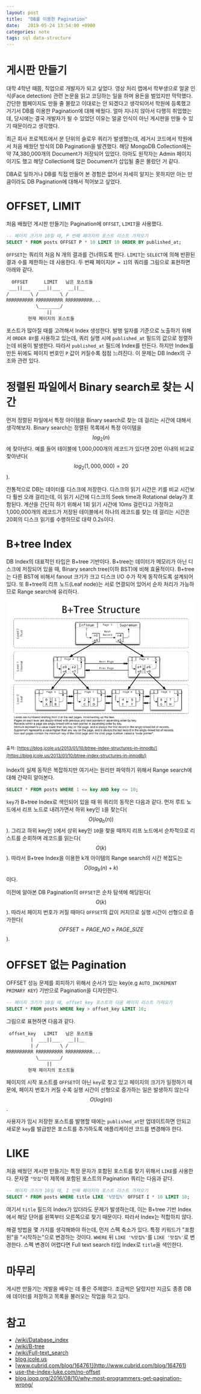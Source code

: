 ```yaml
---
layout: post
title:  "DB를 이용한 Pagination"
date:   2019-05-24 13:54:00 +0900
categories: note
tags: sql data-structure
---
```


# 게시판 만들기

대학 4학년 때쯤, 직업으로 개발자가 되고 싶었다. 영상 처리 랩에서 학부생으로 얼굴 인식(Face detection) 관련 논문을 읽고 코딩하는 일을 하며 용돈을 벌었지만 막막했다. 간단한 웹페이지도 만들 줄 몰랐고 이대로는 안 되겠다고 생각되어서 학원에 등록했고 거기서 DB를 이용한 Pagination에 대해 배웠다. 얼마 지나지 않아서 다행히 취업했는데, 당시에는 결국 개발자가 될 수 있었던 이유는 얼굴 인식이 아닌 게시판을 만들 수 있기 때문이라고 생각했다.

최근 회사 프로젝트에서 분 단위의 슬로우 쿼리가 발생했는데, 레거시 코드에서 학원에서 처음 배웠던  방식의 DB Pagination을 발견했다. 해당 MongoDB Collection에는 약 74,380,000개의 Document가 저장되어 있었다. 아마도 원작자는 Admin 페이지이기도 했고 해당 Collection에 많은 Document가 삽입될 줄은 몰랐던 거 같다.

DBA로 일하거나 DB를 직접 만들어 본 경험은 없어서 자세히 알지는 못하지만 아는 만큼이라도 DB Pagination에 대해서 적어보고 싶었다.

# OFFSET, LIMIT

처음 배웠던 게시판 만들기는 Pagination에 `OFFSET`, `LIMIT`을 사용했다.

```sql
-- 페이지 크기가 10일 때, P 번째 페이지의 포스트 리스트 가져오기
SELECT * FROM posts OFFSET P * 10 LIMIT 10 ORDER BY published_at;
```

`OFFSET`는 쿼리의 처음 N 개의 결과를 건너뛰도록 한다. `LIMIT`는 `SELECT`에 의해 반환된 결과 수를 제한하는 데 사용한다. 두 번째 페이지(`P = 1`)의 쿼리를 그림으로 표현하면 아래와 같다.

```
  OFFSET      LIMIT   남은 포스트들
 ___||___   ___||___   __||__
/        \ /        \ /
RRRRRRRRRR RRRRRRRRRR RRRRRRRRRR...
           \________/
               ||
        현재 페이지의 포스트들
```

포스트가 많아질 때를 고려해서 Index 생성한다. 발행 일자를 기준으로 노출하기 위해서 `ORDER BY`를 사용하고 있는데, 쿼리 실행 시에 `published_at` 필드의 값으로 정렬하는데 비용이 발생한다. 따라서 `published_at` 필드에 Index를 만든다. 하지만 Index를 만든 뒤에도 페이지 번호인 `P` 값이 커질수록 점점 느려진다. 이 문제는 DB Index의 구조와 관련 있다.

# 정렬된 파일에서 Binary search로 찾는 시간

먼저 정렬된 파일에서 특정 아이템을 Binary search로 찾는 데 걸리는 시간에 대해서 생각해보자. Binary search는 정렬된 목록에서 특정 아이템을 $$log_2(n)$$에 찾아낸다. 예를 들어 테이블에 1,000,000개의 레코드가 있다면 20번 이내의 비교로 찾아낸다($$log_2(1,000,000) = 20$$).

전통적으로 DB는 데이터를 디스크에 저장한다. 디스크의 읽기 시간은 키를 비교 시간보다 훨씬 오래 걸리는데, 이 읽기 시간에 디스크의 Seek time과 Rotational delay가 포함된다. 계산을 간단히 하기 위해서 1회 읽기 시간에 10ms 걸린다고 가정하고 1,000,000개의 레코드가 저장된 테이블에서 하나의 레코드를 찾는 데 걸리는 시간은 20회의 디스크 읽기를 수행하므로 대략 0.2s이다.

# B+tree Index

DB Index의 대표적인 타입은 B+tree 기반이다. B+tree는 데이터가 메모리가 아닌 디스크에 저장되어 있을 때, Binary search tree(이하 BST)에 비해 효율적이다. B+tree는 다른 BST에 비해서 fanout 크기가 크고 디스크 I/O 수가 작게 동작하도록 설계되어 있다. 또 B+tree의 리프 노드(Leaf node)는 서로 연결되어 있어서 순차 처리가 가능하므로 Range search에 유리하다.

![db_pagination.jpg](/assets/img/2019-05-24-db-pagination/B_Tree_Structure.png)

<sup>출처: [https://blog.jcole.us/2013/01/10/btree-index-structures-in-innodb/](https://blog.jcole.us/2013/01/10/btree-index-structures-in-innodb/)</sup>

Index의 실제 동작은 복잡하지만 여기서는 원리만 파악하기 위해서 Range search에 대해 간략히 알아본다.

```sql
SELECT * FROM posts WHERE 1 <= key AND key <= 10;
```

`key`가 B+tree Index로 색인되어 있을 때 위 쿼리의 동작은 다음과 같다. 먼저 루트 노드에서 리프 노드로 내려가면서 하위 key인 `1`을 찾는다($$O(log_b(n))$$). 그리고 하위 key인 `1`에서 상위 key인 `10`을 찾을 때까지 리프 노드에서 순차적으로 리스트를 순회하며 레코드를 읽는다($$O(k)$$). 따라서 B+tree Index을 이용한 k개 아이템의 Range search의 시간 복잡도는 $$O(log_b(n)+k)$$이다.

이전에 알아본 DB Pagination의 `OFFSET`은 순차 탐색에 해당된다($$O(k)$$). 따라서 페이지 번호가 커질 때마다 `OFFSET`의 값이 커지므로 실행 시간이 선형으로 증가한다($$OFFSET = PAGE\_NO \times PAGE\_SIZE$$).

# OFFSET 없는 Pagination

OFFSET 성능 문제를 회피하기 위해서 순서가 있는 key(e.g `AUTO_INCREMENT PRIMARY KEY`) 기반으로 Pagination을 디자인한다.

```sql
-- 페이지 크기가 10일 때, offset_key 포스트의 다음 페이지 리스트 가져오기
SELECT * FROM posts WHERE key > offset_key LIMIT 10;
```

그림으로 표현하면 다음과 같다.

```
 offset_key   LIMIT   남은 포스트들
         |  ___||___   __||__
         | /        \ /
RRRRRRRRRR RRRRRRRRRR RRRRRRRRRR...
           \________/
               ||
        현재 페이지의 포스트들
```

페이지의 시작 포스트를 `OFFSET`이 아닌 `key`로 찾고 있고 페이지의 크기가 일정하기 때문에, 페이지 번호가 커질 수록 실행 시간이 선형으로 증가하는 일은 발생하지 않는다 $$O(log(n))$$.

사용자가 임시 저장한 포스트를 발행할 때에는 `published_at`만 업데이트하면 안되고 새로운 `key`를 발급받은 포스트를 추가하도록 애플리케이션 코드를 변경해야 한다.

# LIKE

처음 배웠던 게시판 만들기는 특정 문자가 포함된 포스트를 찾기 위해서 `LIKE`를 사용한다. 문자열 `"맛집"`이 제목에 포함된 포스트의 Pagination 쿼리는 다음과 같다.

```sql
-- 페이지 크기가 10일 때, I 번째 페이지의 포스트 리스트 가져오기
SELECT * FROM posts WHERE title LIKE '%맛집%' OFFSET I * 10 LIMIT 10;
```

여기서 `title` 필드의 Index가 있더라도 문제가 발생하는데, 이는 B+tree 기반 Index에서 해당 단어를 왼쪽부터 오른쪽으로 찾기 때문이다. 따라서 Index는 적합하지 않다.

해결 방법을 몇 가지를 생각해봐야 하는데, 먼저 스펙 축소가 있다. 특정 키워드가 "포함된"을 "시작하는"으로 변경하는 것이다. `WHERE` 뒤 `LIKE '%맛집%'`를 `LIKE '맛집%'`로 변경한다. 스펙 변경이 어렵다면 Full text search 타입 Index로 `title`을 색인한다.

# 마무리

게시판 만들기는 개발을 배우는 데 좋은 주제였다. 조금씩은 달랐지만 지금도 종종 DB에 데이터를 저장하고 목록을 불러오는 작업을 하고 있다.

# 참고

- [/wiki/Database_index](https://en.wikipedia.org/wiki/Database_index#Sparse_index)
- [/wiki/B-tree](https://en.wikipedia.org/wiki/B-tree)
- [/wiki/Full-text_search](https://en.wikipedia.org/wiki/Full-text_search)
- [blog.jcole.us](https://blog.jcole.us/2013/01/10/btree-index-structures-in-innodb/)
- [www.cubrid.com/blog/164761](http://www.cubrid.com/blog/164761)
- [use-the-index-luke.com/no-offset](https://use-the-index-luke.com/no-offset)
- [blog.jooq.org/2016/08/10/why-most-programmers-get-pagination-wrong/](https://blog.jooq.org/2016/08/10/why-most-programmers-get-pagination-wrong/)
